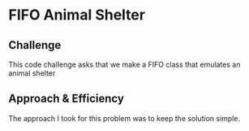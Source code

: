 # FIFO Animal Shelter
<!-- Short summary or background information -->

## Challenge
This code challenge asks that we make a FIFO class that emulates an animal shelter

## Approach & Efficiency
The approach I took for this problem was to keep the solution simple.
